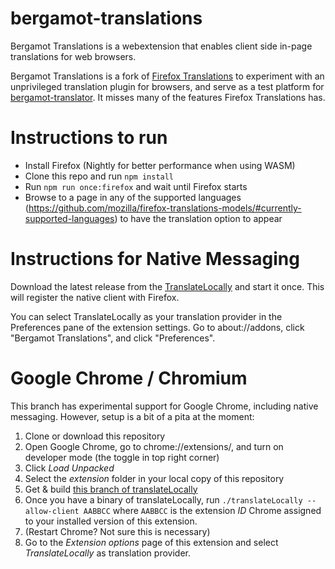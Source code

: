 # bergamot-translations
Bergamot Translations is a webextension that enables client side in-page translations for web browsers.

Bergamot Translations is a fork of [Firefox Translations](https://github.com/mozilla/firefox-translations) to experiment with an unprivileged translation plugin for browsers, and serve as a test platform for [bergamot-translator](https://github.com/browsermt/bergamot-translator). It misses many of the features Firefox Translations has.

# Instructions to run
- Install Firefox (Nightly for better performance when using WASM)
- Clone this repo and run `npm install`
- Run `npm run once:firefox` and wait until Firefox starts
- Browse to a page in any of the supported languages (https://github.com/mozilla/firefox-translations-models/#currently-supported-languages) to have the translation option to appear

# Instructions for Native Messaging
Download the latest release from the [TranslateLocally](https://github.com/XapaJIaMnu/translateLocally/releases) and start it once. This will register the native client with Firefox.

You can select TranslateLocally as your translation provider in the Preferences pane of the extension settings. Go to about://addons, click "Bergamot Translations", and click "Preferences".

# Google Chrome / Chromium
This branch has experimental support for Google Chrome, including native messaging. However, setup is a bit of a pita at the moment:

1. Clone or download this repository
2. Open Google Chrome, go to chrome://extensions/, and turn on developer mode (the toggle in top right corner)
3. Click _Load Unpacked_
4. Select the _extension_ folder in your local copy of this repository
5. Get & build [this branch of translateLocally](https://github.com/XapaJIaMnu/translateLocally/pull/101)
6. Once you have a binary of translateLocally, run `./translateLocally --allow-client AABBCC` where `AABBCC` is the extension _ID_ Chrome assigned to your installed version of this extension.
7. (Restart Chrome? Not sure this is necessary)
8. Go to the _Extension options_ page of this extension and select _TranslateLocally_ as translation provider.
